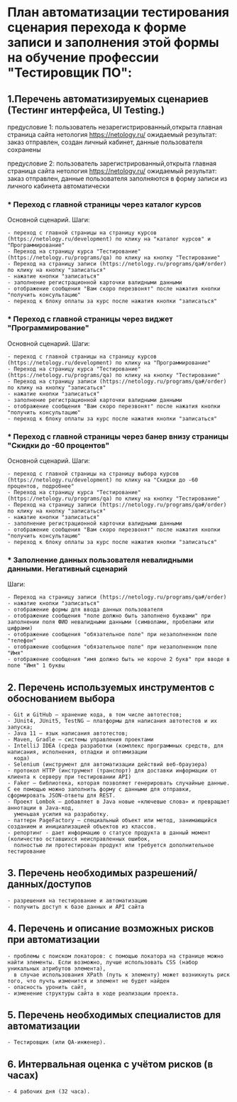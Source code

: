 # План автоматизации тестирования сценария перехода к форме записи и заполнения этой формы на обучение профессии "Тестировщик ПО":

## 1.Перечень автоматизируемых сценариев (Тестинг интерфейса, UI Testing.)

предусловие 1: пользователь незарегистрированный,открыта главная страница сайта нетология https://netology.ru/
ожидаемый результат: заказ отправлен, создан личный кабинет, данные пользователя сохранены

предусловие 2: пользователь зарегистрированный,открыта главная страница сайта нетология https://netology.ru/
ожидаемый результат: заказ отправлен, данные пользователя заполняются в форму записи из личного кабинета автоматически 

###  * Переход с главной страницы через каталог курсов

Основной сценарий. Шаги: 

    - переход с главной страницы на страницу курсов (https://netology.ru/development) по клику на "каталог курсов" и "Программирование"
    - Переход на страницу курса "Тестирование" (https://netology.ru/programs/qa) по клику на кнопку "Тестирование" 
    - Переход на страницу записи (https://netology.ru/programs/qa#/order) по клику на кнопку "записаться"
    - нажатие кнопки "записаться"
    - заполнение регистрационной карточки валидными данными
    - отображение сообщения "Вам скоро перезвонят" после нажатия кнопки "получить консультацию"
    - переход к блоку оплаты за курс после нажатия кнопки "записаться"
 

###  * Переход с главной страницы через виджет "Программирование"

Основной сценарий. Шаги:

    - переход с главной страницы на страницу курсов (https://netology.ru/development) по клику на "Программирование"
    - Переход на страницу курса "Тестирование" (https://netology.ru/programs/qa) по клику на кнопку "Тестирование" 
    - Переход на страницу записи (https://netology.ru/programs/qa#/order) по клику на кнопку "записаться"
    - нажатие кнопки "записаться"
    - заполнение регистрационной карточки валидными данными
    - отображение сообщения "Вам скоро перезвонят" после нажатия кнопки "получить консультацию"
    - переход к блоку оплаты за курс после нажатия кнопки "записаться"

###  * Переход с главной страницы через банер внизу страницы "Скидки до -60 процентов"

Основной сценарий. Шаги:

    - переход с главной страницы на страницу выбора курсов (https://netology.ru/development) по клику на "Скидки до -60 процентов, подробнее"
    - Переход на страницу курса "Тестирование" (https://netology.ru/programs/qa) по клику на кнопку "Тестирование" 
    - Переход на страницу записи (https://netology.ru/programs/qa#/order) по клику на кнопку "записаться"
    - нажатие кнопки "записаться"
    - заполнение регистрационной карточки валидными данными
    - отображение сообщения "Вам скоро перезвонят" после нажатия кнопки "получить консультацию"
    - переход к блоку оплаты за курс после нажатия кнопки "записаться"

###  * Заполнение данных пользователя невалидными данными. Негативный сценарий

 Шаги:

    - Переход на страницу записи (https://netology.ru/programs/qa#/order)
    - нажатие кнопки "записаться"
    - отображение формы для ввода данных пользователя
    - отображение сообщения "поле должно быть заполнено буквами" при заполнении поля ФИО невалидными данными (символами, пробелами или цифрами)
    - отображение сообщения "обязательное поле" при незаполненном поле "телефон"
    - отображение сообщения "обязательное поле" при незаполненном поле "Имя"
    - отображение сообщения "имя должно быть не короче 2 букв" при вводе в поле "Имя" 1 буквы
    
## 2. Перечень используемых инструментов с обоснованием выбора

    - Git и GitHub — хранение кода, в том числе автотестов;
    - JUnit4, JUnit5, TestNG — платформы для написания автотестов и их запуска;
    - Java 11 — язык написания автотестов;
    - Maven, Gradle — системы управления проектами
    - IntelliJ IDEA (среда разработки (комплекс программных средств, для написания, исполнения, отладки и оптимизации
      кода)
    - Selenium (инструмент для автоматизации действий веб-браузера)
    - протокол HTTP (инструмент (транспорт) для доставки информации от клиента к серверу при тестировании API)
    - Faker — библиотека, которая позволяет генерировать случайные данные. С ее помощью можно заполнить форму с данными для отправки, сформировать JSON-ответы для REST.
    - Проект Lombok — добавляет в Java новые «ключевые слова» и превращает аннотации в Java-код, 
      уменьшая усилия на разработку.
    - паттерн PageFactory — специальный объект или метод, занимающийся созданием и инициализацией объектов из классов.
    - репортинг - дает информацию о статусе продукта в данный момент (количество оставшихся неисправленных ошибок, 
      полностью ли протестирован продукт или требуется дополнительное тестирование 

## 3. Перечень необходимых разрешений/данных/доступов

    - разрешения на тестирование и автоматизацию
    - получить доступ к базе данных и API сайта

## 4. Перечень и описание возможных рисков при автоматизации

    - проблемы с поиском локаторов: с помощью локатора на странице можно найти элементы. Если возможно, лучше использовать CSS (набор уникальных атрибутов элемента), 
      в случае использования XPath (путь к элементу) может возникнуть риск того, что пучть изменится и элемент не будет найден 
    - опасность уронить сайт, 
    - изменение структуры сайта в ходе реализации проекта.
    
   
## 5. Перечень необходимых специалистов для автоматизации

    - Тестировщик (или QA-инженер).

## 6. Интервальная оценка с учётом рисков (в часах)

    - 4 рабочих дня (32 часа).
